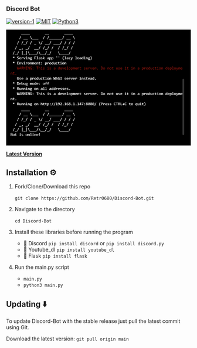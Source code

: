 ### Discord Bot

[![version-1](https://img.shields.io/badge/Version-1-green)](https://github.com/Retr0680/Discord-Bot/)
[![MIT](https://img.shields.io/badge/license-MIT-blue)](https://img.shields.io/badge/license-MIT-blue)
[![Python3](https://img.shields.io/badge/language-Python3-red)](https://img.shields.io/badge/language-Python3-red)

<p align="center">
<img align="center" src=".img/main.png" width="900">
</p>

[**Latest Version**](https://github.com/Retr0680/Discord-Bot/)

## Installation ⚙️

1. Fork/Clone/Download this repo

    `git clone https://github.com/Retr0680/Discord-Bot.git`

2. Navigate to the directory

    `cd Discord-Bot`

3. Install these libraries before running the program
    - 📌 Discord `pip install discord` or `pip install discord.py`
    - 📌 Youtube_dl `pip install youtube_dl`
    - 📌 Flask `pip install flask`

4. Run the main.py script

    * `main.py`
    * `python3 main.py`

## Updating ⬇️

To update Discord-Bot with the stable release just pull the latest commit using Git.

Download the latest version: `git pull origin main`